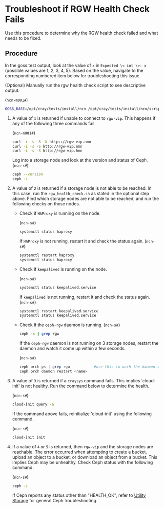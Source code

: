# Troubleshoot if RGW Health Check Fails

Use this procedure to determine why the RGW health check failed and what needs to be fixed.

## Procedure

In the goss test output, look at the value of `x` in `Expected \< int \>: x` (possible values are 1, 2, 3, 4, 5). Based on the value, navigate to the corresponding numbered item below for troubleshooting this issue.

(Optional) Manually run the rgw health check script to see descriptive output.

(`ncn-m001#`)
```bash
GOSS_BASE=/opt/cray/tests/install/ncn /opt/cray/tests/install/ncn/scripts/rgw_health_check.sh
```

1. A value of `1` is returned if unable to connect to `rgw-vip`. This happens if any of the following three commands fail.

    (`ncn-m001#`)
    ```bash
    curl -i -s -S -k https://rgw-vip.nmn
    curl -i -s -S http://rgw-vip.nmn
    curl -i -s -S http://rgw-vip.hmn
    ```
    Log into a storage node and look at the version and status of Ceph.
    (`ncn-s#`)
    ```bash
    ceph --version
    ceph -s
    ```

1. A value of `2` is returned if a storage node is not able to be reached. In this case, run the `rgw_health_check.sh` as stated in the optional step above. Find which storage nodes are not able to be reached, and run the following checks on those nodes.

    - Check if `HAProxy` is running on the node.

        (`ncn-s#`)
        ```bash
        systemctl status haproxy
        ```
        If `HAProxy` is not running, restart it and check the status again.
        (`ncn-s#`)
        ```bash
        systemctl restart haproxy
        systemctl status haproxy
        ```

    - Check if `keepalived` is running on the node.

        (`ncn-s#`)
        ```bash
        systemctl status keepalived.service
        ```
        If `keepalived` is not running, restart it and check the status again.
        (`ncn-s#`)
        ```bash
        systemctl restart keepalived.service
        systemctl status keepalived.service
        ```

    - Check if the `ceph-rgw` daemon is running.
        (`ncn-s#`)
        ```bash
        ceph -s | grep rgw
        ```
        If the `ceph-rgw` daemon is not running on 3 storage nodes, restart the daemon and watch it come up within a few seconds.

        (`ncn-s#`)
        ```bash
        ceph orch ps | grep rgw           #use this to wach the daemon start
        ceph orch daemon restart <name>
        ```

1. A value of `3` is returned if a `craysys` command fails. This implies 'cloud-init' is not healthy. Run the command below to determine the health.

    (`ncn-s#`)
    ```bash
    cloud-init query -a
    ```

    If the command above fails, reinitialize 'cloud-init' using the following command.

    (`ncn-s#`)
    ```bash
    cloud-init init
    ```

1. If a value of `4` or `5` is returned, then `rgw-vip` and the storage nodes are reachable. The error occurred when attempting to create a bucket, upload an object to a bucket, or download an object from a bucket. This implies Ceph may be unhealthy. Check Ceph status with the following command.

    (`ncn-s#`)
    ```bash
    ceph -s
    ```

    If Ceph reports any status other than "HEALTH_OK", refer to [Utility Storage](Utility_Storage.md) for general Ceph troubleshooting.

